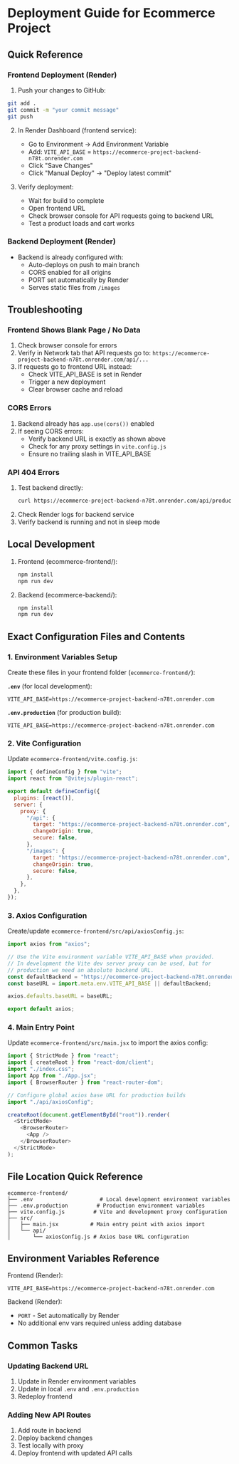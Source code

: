 # Deployment Guide for Ecommerce Project

## Quick Reference

### Frontend Deployment (Render)

1. Push your changes to GitHub:

```bash
git add .
git commit -m "your commit message"
git push
```

2. In Render Dashboard (frontend service):

   - Go to Environment → Add Environment Variable
   - Add: `VITE_API_BASE` = `https://ecommerce-project-backend-n78t.onrender.com`
   - Click "Save Changes"
   - Click "Manual Deploy" → "Deploy latest commit"

3. Verify deployment:
   - Wait for build to complete
   - Open frontend URL
   - Check browser console for API requests going to backend URL
   - Test a product loads and cart works

### Backend Deployment (Render)

- Backend is already configured with:
  - Auto-deploys on push to main branch
  - CORS enabled for all origins
  - PORT set automatically by Render
  - Serves static files from `/images`

## Troubleshooting

### Frontend Shows Blank Page / No Data

1. Check browser console for errors
2. Verify in Network tab that API requests go to:
   `https://ecommerce-project-backend-n78t.onrender.com/api/...`
3. If requests go to frontend URL instead:
   - Check VITE_API_BASE is set in Render
   - Trigger a new deployment
   - Clear browser cache and reload

### CORS Errors

1. Backend already has `app.use(cors())` enabled
2. If seeing CORS errors:
   - Verify backend URL is exactly as shown above
   - Check for any proxy settings in `vite.config.js`
   - Ensure no trailing slash in VITE_API_BASE

### API 404 Errors

1. Test backend directly:
   ```bash
   curl https://ecommerce-project-backend-n78t.onrender.com/api/products
   ```
2. Check Render logs for backend service
3. Verify backend is running and not in sleep mode

## Local Development

1. Frontend (ecommerce-frontend/):

   ```bash
   npm install
   npm run dev
   ```

2. Backend (ecommerce-backend/):
   ```bash
   npm install
   npm run dev
   ```

## Exact Configuration Files and Contents

### 1. Environment Variables Setup

Create these files in your frontend folder (`ecommerce-frontend/`):

**`.env`** (for local development):

```properties
VITE_API_BASE=https://ecommerce-project-backend-n78t.onrender.com
```

**`.env.production`** (for production build):

```properties
VITE_API_BASE=https://ecommerce-project-backend-n78t.onrender.com
```

### 2. Vite Configuration

Update `ecommerce-frontend/vite.config.js`:

```javascript
import { defineConfig } from "vite";
import react from "@vitejs/plugin-react";

export default defineConfig({
  plugins: [react()],
  server: {
    proxy: {
      "/api": {
        target: "https://ecommerce-project-backend-n78t.onrender.com",
        changeOrigin: true,
        secure: false,
      },
      "/images": {
        target: "https://ecommerce-project-backend-n78t.onrender.com",
        changeOrigin: true,
        secure: false,
      },
    },
  },
});
```

### 3. Axios Configuration

Create/update `ecommerce-frontend/src/api/axiosConfig.js`:

```javascript
import axios from "axios";

// Use the Vite environment variable VITE_API_BASE when provided.
// In development the Vite dev server proxy can be used, but for
// production we need an absolute backend URL.
const defaultBackend = "https://ecommerce-project-backend-n78t.onrender.com";
const baseURL = import.meta.env.VITE_API_BASE || defaultBackend;

axios.defaults.baseURL = baseURL;

export default axios;
```

### 4. Main Entry Point

Update `ecommerce-frontend/src/main.jsx` to import the axios config:

```javascript
import { StrictMode } from "react";
import { createRoot } from "react-dom/client";
import "./index.css";
import App from "./App.jsx";
import { BrowserRouter } from "react-router-dom";

// Configure global axios base URL for production builds
import "./api/axiosConfig";

createRoot(document.getElementById("root")).render(
  <StrictMode>
    <BrowserRouter>
      <App />
    </BrowserRouter>
  </StrictMode>
);
```

## File Location Quick Reference

```
ecommerce-frontend/
├── .env                     # Local development environment variables
├── .env.production         # Production environment variables
├── vite.config.js         # Vite and development proxy configuration
├── src/
│   ├── main.jsx          # Main entry point with axios import
│   └── api/
│       └── axiosConfig.js # Axios base URL configuration
```

## Environment Variables Reference

Frontend (Render):

```
VITE_API_BASE=https://ecommerce-project-backend-n78t.onrender.com
```

Backend (Render):

- `PORT` - Set automatically by Render
- No additional env vars required unless adding database

## Common Tasks

### Updating Backend URL

1. Update in Render environment variables
2. Update in local `.env` and `.env.production`
3. Redeploy frontend

### Adding New API Routes

1. Add route in backend
2. Deploy backend changes
3. Test locally with proxy
4. Deploy frontend with updated API calls

